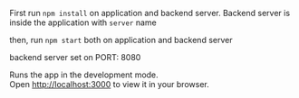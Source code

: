 First run `npm install` on application and backend server. Backend server is inside the application with `server` name

then, run `npm start` both on application and backend server

backend server set on PORT: 8080

Runs the app in the development mode.\
Open [http://localhost:3000](http://localhost:3000) to view it in your browser.
